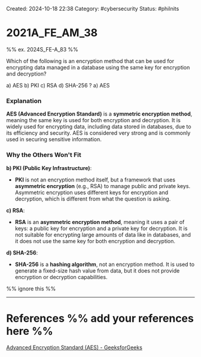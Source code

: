 Created: 2024-10-18 22:38
Category: #cybersecurity
Status: #philnits



# 2021A_FE_AM_38

%% ex. 2024S_FE-A_83 %%

Which of the following is an encryption method that can be used for encrypting data managed in a database using the same key for encryption and decryption?

a) AES
b) PKI
c) RSA
d) SHA-256
?
a) AES
### Explanation

**AES (Advanced Encryption Standard)** is a **symmetric encryption method**, meaning the same key is used for both encryption and decryption. It is widely used for encrypting data, including data stored in databases, due to its efficiency and security. AES is considered very strong and is commonly used in securing sensitive information.
### Why the Others Won't Fit

**b) PKI (Public Key Infrastructure)**:

- **PKI** is not an encryption method itself, but a framework that uses **asymmetric encryption** (e.g., RSA) to manage public and private keys. Asymmetric encryption uses different keys for encryption and decryption, which is different from what the question is asking.

**c) RSA**:

- **RSA** is an **asymmetric encryption method**, meaning it uses a pair of keys: a public key for encryption and a private key for decryption. It is not suitable for encrypting large amounts of data like in databases, and it does not use the same key for both encryption and decryption.

**d) SHA-256**:

- **SHA-256** is a **hashing algorithm**, not an encryption method. It is used to generate a fixed-size hash value from data, but it does not provide encryption or decryption capabilities.





%% ignore this %%
<!--SR:!2025-03-12,15,290-->
---









# References %% add your references here %%
[Advanced Encryption Standard (AES) - GeeksforGeeks](https://www.geeksforgeeks.org/advanced-encryption-standard-aes/)